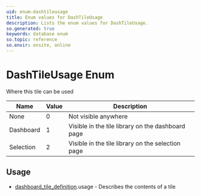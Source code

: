 ```yaml
---
uid: enum-dashtileusage
title: Enum values for DashTileUsage
description: Lists the enum values for DashTileUsage.
so.generated: true
keywords: database enum
so.topic: reference
so.envir: onsite, online
---
```


# DashTileUsage Enum

Where this tile can be used

| Name | Value | Description |
|------|-------|-------------|
|None|0|Not visible anywhere|
|Dashboard|1|Visible in the tile library on the dashboard page|
|Selection|2|Visible in the tile library on the selection page|

## Usage

* [dashboard_tile_definition](../dashboard-tile-definition.md).usage - Describes the contents of a tile
